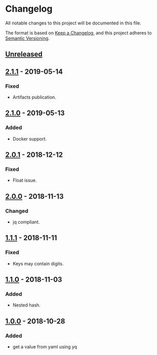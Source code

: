 # Changelog
All notable changes to this project will be documented in this file.

The format is based on [Keep a Changelog](https://keepachangelog.com/en/1.0.0/),
and this project adheres to [Semantic Versioning](https://semver.org/spec/v2.0.0.html).

## [Unreleased]

## [2.1.1] - 2019-05-14
### Fixed
- Artifacts publication.

## [2.1.0] - 2019-05-13
### Added
- Docker support.

## [2.0.1] - 2018-12-12
### Fixed
- Float issue.

## [2.0.0] - 2018-11-13
### Changed
- jq compliant.

## [1.1.1] - 2018-11-11
### Fixed
- Keys may contain digits.

## [1.1.0] - 2018-11-03
### Added
- Nested hash.

## [1.0.0] - 2018-10-28
### Added

- get a value from yaml using yq

[Unreleased]: https://github.com/030/go-yq/compare/2.1.1...HEAD
[2.1.1]: https://github.com/030/go-yq/releases/tag/2.1.0...2.1.1
[2.1.0]: https://github.com/030/go-yq/releases/tag/2.0.1...2.1.0
[2.0.1]: https://github.com/030/go-yq/releases/tag/2.0.0...2.0.1
[2.0.0]: https://github.com/030/go-yq/releases/tag/1.1.1...2.0.0
[1.1.1]: https://github.com/030/go-yq/releases/tag/1.1.0...1.1.1
[1.1.0]: https://github.com/030/go-yq/releases/tag/1.0.0...1.1.0
[1.0.0]: https://github.com/030/go-yq/releases/tag/1.0.0
